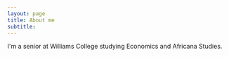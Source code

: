 ```yaml
---
layout: page
title: About me
subtitle: 
---
```


I'm a senior at Williams College studying Economics and Africana Studies. 
